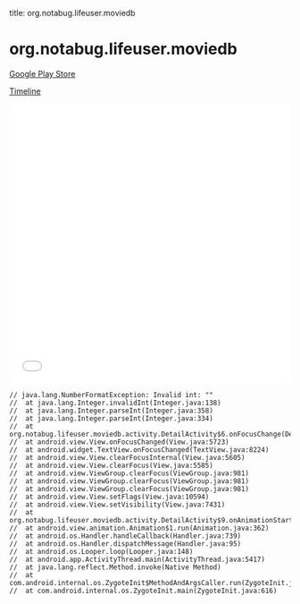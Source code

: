 title: org.notabug.lifeuser.moviedb

# org.notabug.lifeuser.moviedb

[Google Play Store](https://play.google.com/store/apps/details?id=org.notabug.lifeuser.moviedb)

[Timeline](./vis-timeline.html)

<iframe src="./vis-timeline.html" width="100%" height="500px" style="border:none;"></iframe>

```
// java.lang.NumberFormatException: Invalid int: ""
// 	at java.lang.Integer.invalidInt(Integer.java:138)
// 	at java.lang.Integer.parseInt(Integer.java:358)
// 	at java.lang.Integer.parseInt(Integer.java:334)
// 	at org.notabug.lifeuser.moviedb.activity.DetailActivity$6.onFocusChange(DetailActivity.java:812)
// 	at android.view.View.onFocusChanged(View.java:5723)
// 	at android.widget.TextView.onFocusChanged(TextView.java:8224)
// 	at android.view.View.clearFocusInternal(View.java:5605)
// 	at android.view.View.clearFocus(View.java:5585)
// 	at android.view.ViewGroup.clearFocus(ViewGroup.java:981)
// 	at android.view.ViewGroup.clearFocus(ViewGroup.java:981)
// 	at android.view.ViewGroup.clearFocus(ViewGroup.java:981)
// 	at android.view.View.setFlags(View.java:10594)
// 	at android.view.View.setVisibility(View.java:7431)
// 	at org.notabug.lifeuser.moviedb.activity.DetailActivity$9.onAnimationStart(DetailActivity.java:890)
// 	at android.view.animation.Animation$1.run(Animation.java:362)
// 	at android.os.Handler.handleCallback(Handler.java:739)
// 	at android.os.Handler.dispatchMessage(Handler.java:95)
// 	at android.os.Looper.loop(Looper.java:148)
// 	at android.app.ActivityThread.main(ActivityThread.java:5417)
// 	at java.lang.reflect.Method.invoke(Native Method)
// 	at com.android.internal.os.ZygoteInit$MethodAndArgsCaller.run(ZygoteInit.java:726)
// 	at com.android.internal.os.ZygoteInit.main(ZygoteInit.java:616)

```



